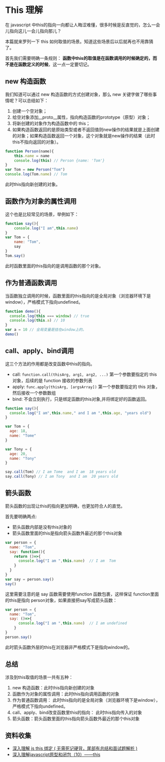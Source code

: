 # This 理解

在 javascript 中this的指向一向都让人晦涩难懂，很多时候是反直觉的，怎么一会儿指向这儿一会儿指向那儿？

本篇就来罗列一下 this 如何取值的场景。知道这些场景后以后就再也不用靠猜了。

首先我们需要明确一条规则： **函数中this的取值是在函数调用的时候确定的，而不是在函数定义的时候**，这一点一定要切记。

## new 构造函数

我们知道可以通过 new 构造函数的方式创建对象，那么 new 关键字做了哪些事情呢？可以总结如下：

1. 创建一个空对象；
2. 给空对象添加__proto__属性，指向构造函数的prototype（原型）对象；
3. 将新创建的对象作为构造函数中的 this；
4. 如果构造函数返回的是原始类型或者不返回值则new操作的结果就是上面创建的对象；如果构造函数返回一个对象，这个对象就是new操作的结果（此时this不指向返回的对象）。

```js
function Person(name){
    this.name = name
    console.log(this) // Person {name: 'Tom'}
}
var Tom = new Person("Tom")
console.log(Tom.name) // Tom
```

此时this指向新创建的对象。

## 函数作为对象的属性调用

这个也是比较常见的场景，举例如下：

```js
function say(){
    console.log("I am",this.name)
}
var Tom = {
    name: "Tom",
    say
}
Tom.say()
```

此时函数里面的this指向的是调用函数的那个对象。

## 作为普通函数调用

当函数独立调用的时候，函数里面的this指向的是全局对象（浏览器环境下是window），严格模式下指向undefined。

```js
function demo(){
  console.log(this === window) // true
  console.log(this.a) // 10
}
var a = 10 // 全局变量是挂在window上的。
demo()
```

## call、apply、bind调用

这三个方法的作用都是改变函数中this的指向。

* call: `function.call(thisArg, arg1, arg2, ...)` 第一个参数要指定的 this 对象，后续的是 function 接收的参数列表
* apply: `func.apply(thisArg, [argsArray])` 第一个参数要指定的 this 对象，然后接收一个参数数组
* bind: 不会立刻执行，只是绑定函数的this对象,并将绑定好的函数返回。

```js
function say(){
  console.log("I am",this.name," and I am ",this.age, "years old")
}

var Tom = {
  age: 18,
  name: "Tome"
}

var Tony = {
  age: 20,
  name: "Tony"
}

say.call(Tom) // I am Tome  and I am  18 years old
say.call(Tony) // I am Tony  and I am  20 years old
```


## 箭头函数

箭头函数的出现让this的指向更加明确，也更加符合人的直觉。

首先要明确两点:

* 箭头函数内部是没有this对象的
* 箭头函数里面的this是指向箭头函数外最近的那个this对象

```js
var person = {
  name: "Tom",
  say: function(){
    return ()=>{
      console.log("I am ",this.name)  // I am  Tom
    }
  }
}
var say = person.say()
say()
```

这里需要注意的是 say 函数需要使用function 函数包裹，这样保证 function里面的this是指向 person对象，如果直接把say写成箭头函数：

```js
var person = {
  name: "Tom",
  say: ()=>{
      console.log("I am ",this.name)  // I am undefined
    }
}
person.say()
```
此时箭头函数外层的this在浏览器非严格模式下是指向window的。


## 总结

涉及到this取值的场景一共有五种：

1. new 构造函数：此时this指向新创建的对象
2. 函数作为对象的属性调用：此时this指向调用函数的对象
3. 作为普通函数调用： 此时this指向的是全局对象（浏览器环境下是window），严格模式下指向undefined。
4. call、apply、bind改变函数里this的指向： 此时this指向传入的对象
5. 箭头函数：箭头函数里面的this指向箭头函数外最近的那个this对象

## 资料收集

* [深入理解 js this 绑定 ( 无需死记硬背，尾部有总结和面试题解析 )](https://segmentfault.com/a/1190000011194676)
* [深入理解javascript原型和闭包（10）——this](https://www.cnblogs.com/wangfupeng1988/p/3988422.html)
